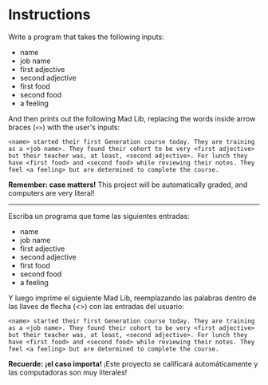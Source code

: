 # Instructions  
Write a program that takes the following inputs:
- name
- job name
- first adjective
- second adjective
- first food
- second food
- a feeling

And then prints out the following Mad Lib, replacing the words inside arrow braces (`<>`) with the user's inputs:
```
<name> started their first Generation course today. They are training as a <job name>. They found their cohort to be very <first adjective> but their teacher was, at least, <second adjective>. For lunch they have <first food> and <second food> while reviewing their notes. They feel <a feeling> but are determined to complete the course.
```

**Remember: case matters!** This project will be automatically graded, and computers are very literal!

-------
Escriba un programa que tome las siguientes entradas:

- name
- job name
- first adjective
- second adjective
- first food
- second food
- a feeling
  
Y luego imprime el siguiente Mad Lib, reemplazando las palabras dentro de las llaves de flecha (<>) con las entradas del usuario:
```
<name> started their first Generation course today. They are training as a <job name>. They found their cohort to be very <first adjective> but their teacher was, at least, <second adjective>. For lunch they have <first food> and <second food> while reviewing their notes. They feel <a feeling> but are determined to complete the course.
```

**Recuerde: ¡el caso importa!** ¡Este proyecto se calificará automáticamente y las computadoras son muy literales!
